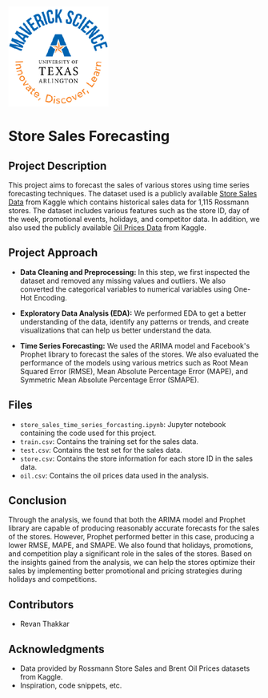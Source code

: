 ![](UTA-DataScience-Logo.png)

# Store Sales Forecasting

## Project Description
This project aims to forecast the sales of various stores using time series forecasting techniques. The dataset used is a publicly available [Store Sales Data](https://www.kaggle.com/c/rossmann-store-sales/data) from Kaggle which contains historical sales data for 1,115 Rossmann stores. The dataset includes various features such as the store ID, day of the week, promotional events, holidays, and competitor data. In addition, we also used the publicly available [Oil Prices Data](https://www.kaggle.com/mabusalah/brent-oil-prices) from Kaggle.

## Project Approach
- **Data Cleaning and Preprocessing:** In this step, we first inspected the dataset and removed any missing values and outliers. We also converted the categorical variables to numerical variables using One-Hot Encoding. 

- **Exploratory Data Analysis (EDA):** We performed EDA to get a better understanding of the data, identify any patterns or trends, and create visualizations that can help us better understand the data. 

- **Time Series Forecasting:** We used the ARIMA model and Facebook's Prophet library to forecast the sales of the stores. We also evaluated the performance of the models using various metrics such as Root Mean Squared Error (RMSE), Mean Absolute Percentage Error (MAPE), and Symmetric Mean Absolute Percentage Error (SMAPE).

## Files
- `store_sales_time_series_forcasting.ipynb`: Jupyter notebook containing the code used for this project.
- `train.csv`: Contains the training set for the sales data.
- `test.csv`: Contains the test set for the sales data.
- `store.csv`: Contains the store information for each store ID in the sales data.
- `oil.csv`: Contains the oil prices data used in the analysis.

## Conclusion
Through the analysis, we found that both the ARIMA model and Prophet library are capable of producing reasonably accurate forecasts for the sales of the stores. However, Prophet performed better in this case, producing a lower RMSE, MAPE, and SMAPE. We also found that holidays, promotions, and competition play a significant role in the sales of the stores. Based on the insights gained from the analysis, we can help the stores optimize their sales by implementing better promotional and pricing strategies during holidays and competitions.

## Contributors
- Revan Thakkar

## Acknowledgments
- Data provided by Rossmann Store Sales and Brent Oil Prices datasets from Kaggle.
- Inspiration, code snippets, etc.
